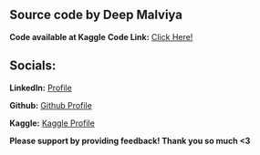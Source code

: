 ## Source code by Deep Malviya
**Code available at Kaggle**
**Code Link:** [Click Here!](https://www.kaggle.com/code/deepmalviya7/linear-vs-polynomial-regression)

## Socials:
**LinkedIn:** [Profile](https://www.linkedin.com/in/deepmalviya/)

**Github:** [Github Profile](https://github.com/DeepMalviya1)

**Kaggle:** [Kaggle Profile](https://www.kaggle.com/deepmalviya7)

**Please support by providing feedback! Thank you so much <3**
